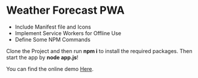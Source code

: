 # Weather Forecast PWA
* Include Manifest file and Icons
* Implement Service Workers for Offline Use
* Define Some NPM Commands

Clone the Project and then run **npm i** to install the required packages. Then start the app by **node app.js**!

You can find the online demo [Here](http://weatherseer-weather-app.1d35.starter-us-east-1.openshiftapps.com/).
